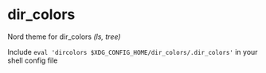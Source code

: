 # dir\_colors

Nord theme for dir\_colors *(ls, tree)*

Include `eval 'dircolors $XDG_CONFIG_HOME/dir_colors/.dir_colors'` in your shell config file
